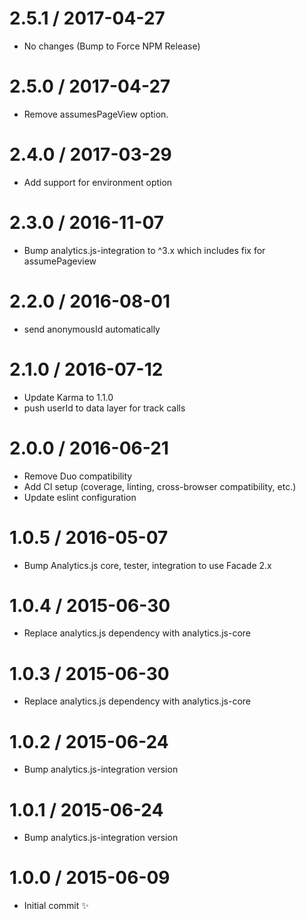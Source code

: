 2.5.1 / 2017-04-27
==================

  * No changes (Bump to Force NPM Release)

2.5.0 / 2017-04-27
==================

  * Remove assumesPageView option.

2.4.0 / 2017-03-29
==================

  * Add support for environment option

2.3.0 / 2016-11-07
==================

  * Bump analytics.js-integration to ^3.x which includes fix for assumePageview 

2.2.0 / 2016-08-01
==================

  * send anonymousId automatically

2.1.0 / 2016-07-12
==================

  * Update Karma to 1.1.0
  * push userId to data layer for track calls

2.0.0 / 2016-06-21
==================

  * Remove Duo compatibility
  * Add CI setup (coverage, linting, cross-browser compatibility, etc.)
  * Update eslint configuration

1.0.5 / 2016-05-07
==================

  * Bump Analytics.js core, tester, integration to use Facade 2.x

1.0.4 / 2015-06-30
==================

  * Replace analytics.js dependency with analytics.js-core

1.0.3 / 2015-06-30
==================

  * Replace analytics.js dependency with analytics.js-core

1.0.2 / 2015-06-24
==================

  * Bump analytics.js-integration version

1.0.1 / 2015-06-24
==================

  * Bump analytics.js-integration version

1.0.0 / 2015-06-09
==================

  * Initial commit :sparkles:
